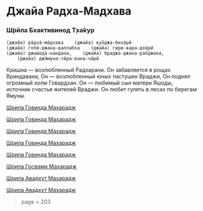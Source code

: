 # Джайа Радха-Мадхава

### Ш́рӣла Бхактивинод Т̣ха̄кур

    (джайа) ра̄дха̄-ма̄дхава    (джайа) кун̃джа-биха̄рӣ
    (джайа) гопӣ-джана-валлабха    (джайа) гири-вара-дха̄рӣ
    (джайа) джаш́ода̄-нандана,    (джайа) браджа-джана-ран̃джана,
        (джайа) джа̄муна-тӣра-вана-ча̄рӣ

Кришна — возлюбленный Радхарани. Он забавляется в рощах Вриндавана, Он — возлюбленный юных пастушек Враджи, Он поднял огромный холм Говардхан. Он — любимый сын матери Яшоды, источник счастья жителей Враджи. Он любит гулять в лесах по берегам Ямуны.


[Шрила Говинда Махарадж](https://soundcloud.com/bharatimaharaj/govinda-maharaj-jaya-radha-4)

[Шрила Говинда Махарадж](https://soundcloud.com/bharatimaharaj/govinda-maharaj-jaya-radha-3)

[Шрила Говинда Махарадж](https://soundcloud.com/bharatimaharaj/govinda-maharaj-jaya-radha-2)

[Шрила Говинда Махарадж](https://soundcloud.com/bharatimaharaj/govinda-maharaj-jaya-radha-1)

[Шрила Говинда Махарадж](https://soundcloud.com/bharatimaharaj/govinda-maharaj-jaya-radha)

[Шрила Госвами Махарадж](https://soundcloud.com/bharatimaharaj/goswami-maharaj-jaya-radha)

[Шрила Авадхут Махарадж](https://soundcloud.com/bharatimaharaj/avadxut-maxaradzh-dzhaya-1)

[Шрила Авадхут Махарадж](https://soundcloud.com/bharatimaharaj/avadxut-maxaradzh-dzhaya-radxa)

> page = 203